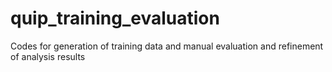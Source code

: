 # quip_training_evaluation
Codes for generation of training data and manual evaluation and refinement of analysis results
